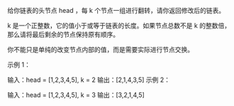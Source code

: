 给你链表的头节点 head ，每 k 个节点一组进行翻转，请你返回修改后的链表。

k 是一个正整数，它的值小于或等于链表的长度。如果节点总数不是 k 的整数倍，那么请将最后剩余的节点保持原有顺序。

你不能只是单纯的改变节点内部的值，而是需要实际进行节点交换。

 

示例 1：


输入：head = [1,2,3,4,5], k = 2
输出：[2,1,4,3,5]
示例 2：



输入：head = [1,2,3,4,5], k = 3
输出：[3,2,1,4,5]
